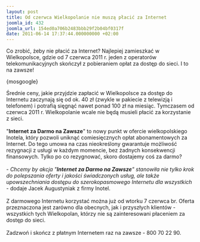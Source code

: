 ```yaml
---
layout: post
title: Od czerwca Wielkopolanie nie muszą płacić za Internet
joomla_id: 432
joomla_url: 154ed0a706b2483bbb29f2b04bf0317f
date: 2011-06-14 17:37:44.000000000 +02:00
---
```

Co zrobić, żeby nie płacić za Internet? Najlepiej zamieszkać w Wielkopolsce, gdzie od 7 czerwca 2011 r. jeden z operator&oacute;w telekomunikacyjnych skończył z pobieraniem opłat za dostęp do sieci. I to na zawsze!<p>{mosgoogle}</p><p>Średnie ceny, jakie przyjdzie zapłacić w Wielkopolsce za dostęp do Internetu zaczynają się od ok. 40 zł (zwykle w pakiecie z telewizją i telefonem) i potrafią sięgnąć nawet ponad 100 zł na miesiąc. Tymczasem od czerwca 2011 r. Wielkopolanie wcale nie będą musieli płacić za korzystanie z sieci. <br /><br />&quot;<strong>Internet za Darmo na Zawsze</strong>&quot; to nowy punkt w ofercie wielkopolskiego Inotela, kt&oacute;ry pozwoli uniknąć comiesięcznych opłat abonamentowych za Internet. Do tego umowa na czas nieokreślony gwarantuje możliwość rezygnacji z usługi w każdym momencie, bez żadnych konsekwencji finansowych. Tylko po co rezygnować, skoro dostajemy coś za darmo?<br /><br />- <em>Chcemy by akcja &quot;<strong>Internet za Darmo na Zawsze</strong>&quot; stanowiła nie tylko krok do polepszania oferty i jakości świadczonych usług, ale także upowszechniania dostępu do szerokopasmowego Internetu dla wszystkich</em> - dodaje Jacek Augustyniak z firmy Inotel.<br /><br />Z darmowego Internetu korzystać można już od wtorku 7 czerwca br. Oferta przeznaczona jest zar&oacute;wno dla obecnych, jak i przyszłych klient&oacute;w - wszystkich tych Wielkopolan, kt&oacute;rzy nie są zainteresowani płaceniem za dostęp do sieci. <br /><br />Zadzwoń i skończ z płatnym Internetem raz na zawsze - 800 70 22 90. </p>
